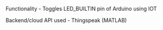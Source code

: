 Functionality - Toggles LED_BUILTIN pin of Arduino using IOT

Backend/cloud API used - Thingspeak (MATLAB)
